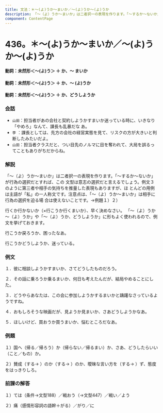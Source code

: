 ```yaml
---
title: 文法：＊～(よ)うか～まいか／～(よ)うか～(よ)うか
description: 「～（よ）うか～まいか」は二者択一の表現を作ります。「～するか～ないか」が行為の選択だとすれば、この 文型は意志の選択だと言えるでしょう。例文３のように第三者や相手の気持ちを推量した表現もありますが、ほ とんどの用例は主語が「私」の一人称文です。注意点は、「～（よ）うか～まいか」は相手に行為の選択を迫る場 合は使えないことです。→例題１）２）
component: ContentPage
---
```



# 436。＊～(よ)うか～まいか／～(よ)うか～(よ)うか
#### 動詞：未然形＜～(よ)う＞ ＋ か、～ まいか
#### 動詞：未然形＜～(よ)う＞ ＋ か、～ (よ)うか
#### 動詞：未然形＜～(よ)う＞ ＋ か、どうしようか
### 会話
- `山田`：担当者があの会社と契約しようかすまいか迷っている時に、いきなり「やめろ」なんて、課長も乱暴だな あ。
- `李` ：課長としては、先方の会社の経営実態を見て、リスクの方が大きいと判断したみたいだよ。
- `山田`：担当者クラスだと、つい目先のノルマに目を奪われて、大局を誤るってこともありがちだからね。
### 解説
「～（よ）うか～まいか」は二者択一の表現を作ります。「～するか～ないか」が行為の選択だとすれば、この 文型は意志の選択だと言えるでしょう。例文３のように第三者や相手の気持ちを推量した表現もありますが、ほ とんどの用例は主語が「私」の一人称文です。注意点は、「～（よ）うか～まいか」は相手に行為の選択を迫る場 合は使えないことです。→例題１）２）

行くか行かないか（×行こうか行くまいか）、早く決めなさい。 「～（よ）うか～（よ）うか」や「～（よ）うか、どうしようか」に形もよく使われるので、例文を挙げておきます。

行こうか戻ろうか、困ったなあ。

行こうかどうしようか、迷っている。
### 例文
１．彼に相談しようかすまいか、さてどうしたものだろう。

２．その話に乗ろうか乗るまいか、何日も考えたんだが、結局やめることにした。

３．どうやらあなたは、この会に参加しようかするまいかと躊躇なさっているようですね。

４．おもしろそうな映画だが、見ようか見まいか、さあどうしようかなあ。

５．ほしいけど、買おうか買うまいか、悩むところだなあ。
### 例題
１）国へ（帰る／帰ろう）か（帰らない／帰るまい）か、さあ、どうしたらいい（こと／もの）か。

２）賛成（する→ ）のか（する→ ）のか、曖昧な言い方を（する→ ）ず、態度をはっきりしろ。
### 前課の解答
１）ては（条件→文型188）／戦おう（→文型447）／戦い／よう

２）痛（感情形容詞の語幹＋がる）／がり／に
